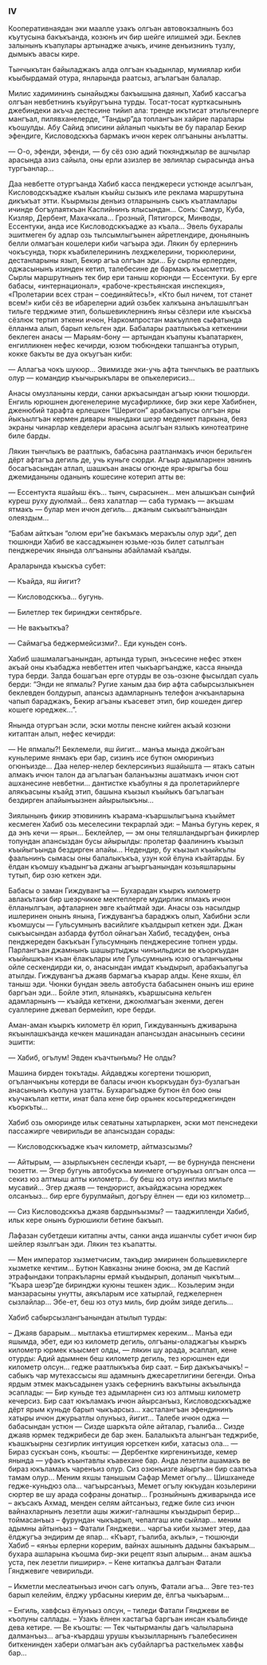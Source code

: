 ### IV

Кооперативнаядан эки маалле узакъ олгъан автовокзалнынъ боз къутусына бакъкъанда, козюнъ ич бир шейге илишмей эди.
Беклев залынынъ къапулары артынадже ачыкъ, ичине денъизнинъ тузлу, дымыкъ авасы кире.

Тынчыкътан байыладжакъ алда олгъан къадынлар, мумиялар киби къыбырдамай отура, янларында раатсыз, агълагъан балалар.

Милис хадимининъ сынайыджы бакъышына даянып, Хабиб кассагъа олгъан невбетнинъ къуйругъына турды.
Тосат-тосат курткасынынъ джебиндеки акъча дестесине тийип ала: тренде икътисат этильгенлерге мангъал, пилявханелерде, “Тандыр”да топлангъан хайрие паралары къошулды.
Абу Сайид эписини айланып чыкъты ве бу паралар Бекир эфендиге, Кисловодсккъа бармакъ ичюн керек олгъаныны анълатты.

— О-о, эфенди, эфенди, — бу сёз озю адий тюкянджылар ве ашчылар арасында азиз сайыла, оны ерли азизлер ве эвлиялар сырасында анъа тургъанлар…

Даа невбетте отургъанда Хабиб касса пенджереси устюнде асылгъан, Кисловодскъадже къалын къыйш сызыкъ иле реклама маршрутына дикъкъат этти.
Къырмызы денъиз отларынынъ сыкъ къатламлары ичинде богъулаяткъан Каспийнинъ ялысындан…
Сонъ: Самур, Куба, Кизляр, Дербент, Махачкала...
Грозный, Пятигорск, Минводы, Ессентуки, анда исе Кисловодсккъадже аз къала…
Эвель бухаралы эшитмеген бу адлар озь тылсымлыгъынен айретлендире, дюньянынъ белли олмагъан кошелери киби чагъыра эди.
Лякин бу ерлернинъ чокъсунда, тюрк къабилелерининъ лехджелерини, тюркюлерини, дестанларыны язып, Бекир агъа олгъан эди… 
Бу сырлы ерлерден, оджасынынъ изинден кетип, талебесине де бармакъ къысметтир.
Сырлы маршрутнынъ тек бир ери таныш корюнди — Ессентуки.
Бу ерге бабасы, «интернационал», «рабоче-крестьянская инспекция», «Пролетарии всех стран – соединяйтесь!», «Кто был ничем, тот станет всем!» киби сёз ве ибарелерни адий озьбек халкъына анълашылгъан тильге терджиме этип, большевиклернинъ янъы сёзлери иле къыскъа сёзлюк тертип эткени ичюн, Наркомпростан макъуллев сыфатында ёлланма алып, барып кельген эди. 
Бабалары раатлыкъкъа кеткенини беклеген анасы — Марьям-бону — артындан къапуны къапатаркен, енгилликнен нефес кечирди, юзюм тюбюндеки тапшангъа отурып, кокке бакъты ве дуа окъугъан киби:

— Аллагъа чокъ шукюр…
Эвимизде эки-учь афта тынчлыкъ ве раатлыкъ олур — командир къычырыкълары ве опькелерисиз…

Анасы омузланыны керди, санки аркъасындан агъыр юкни тюшюрди.
Енгиль юрюшнен дюгенелерине мусафирликке, бир эки кере Хабибнен, дженюбий тарафта ерлешкен “Шеригон” арабакъапусы олгъан яры йыкъылгъан кермен дивары янындаки шеэр медениет паркына, беяз экраны чинарлар кевделери арасына асылгъан язлыкъ кинотеатрине биле барды.

Лякин тынчлыкъ ве раатлыкъ, бабасына раатланмакъ ичюн берильген дёрт афтагъа дегиль де, учь куньге сюрди.
Агъыр адымларнен эвнинъ босагъасындан атлап, шашкъан анасы огюнде яры-ярыгъа бош джемиданыны оданынъ кошесине котерип атты ве:

— Ессентукта яшайыш ёкъ… тынч, сырасынен… мен алышкъан сынфий куреш руху дуюлмай… беяз халатлар — саба турмакъ — акъшам ятмакъ — булар мен ичюн дегиль… джаным сыкъылгъанындан олеяздым…

“Бабам айткъан “олюм ери”не бакъмакъ меракълы олур эди”, деп тюшюнди Хабиб ве кассаджынен юзьме-юзь билет сатылгъан пенджеречик янында олгъаныны абайламай къалды.

Араларында къыскъа субет:

— Къайда, яш йигит?

— Кисловодсккъа… бугунь.

— Билетлер тек биринджи сентябрьге.

— Не вакъыткъа?

— Саймагъа беджермейсизми?..
Еди куньден сонъ.

Хабиб шашмалагъанындан, артында турып, энъсесине нефес эткен акъай оны къабаджа невбеттен итеп чыкъаргъандже, касса янында тура берди. 
Залда бошагъан ерге отурды ве озь-озюне фысылдап суаль берди: “Энди не япмалы?
Ругие ханым даа бир афта сабырсызлыкънен беклевден болдурып, апансыз адамларнынъ телефон ачкъанларына чапып бараджакъ, Бекир агъаны къасевет этип, бир кошеден дигер кошеге юреджек…”.

Янында отургъан эсли, эски мотлы пенсне кийген акъай козюни китаптан алып, нефес кечирди:

— Не япмалы?!
Беклемели, яш йигит… манъа мында джойгъан куньлериме янмакъ ери бар, сизинъ исе бутюн омюринъиз огюнъизде…
Даа нелер-нелер беклерсинъиз яшайышта — ятакъ сатын алмакъ ичюн талон да агълагъан баланъызны ашатмакъ ичюн сют ашханесине невбетни… дантистке къабулны я да пролетарийлерге алякъасыны къайд этип, башына къызыл къыйыкъ багълагъан бездирген апайынъызнен айырылыкъны…

Зиялынынъ фикир этювининъ къарама-къаршылыгъына къыймет кесмеген Хабиб озь меселесини текрарлай эди: 
– Манъа бугунь керек, я да энъ кечи — ярын…
Беклейлер, — эм оны теляшландыргъан фикирлер топундан апансыздан бусы айырылды: пролетар фаалининъ къызыл къыйыгъында бездирген апайы…
Недендир, бу къызыл къыйкълы фаальнинъ сымасы оны балалыкъкъа, узун кой ёлуна къайтарды.
Бу ёлдан къомшу къадынгъа джаны агъыргъанындан козьяшларыны тутып, бир озю кеткен эди.

Бабасы о заман Гиждувангъа — Бухарадан къыркъ километр авлакътаки бир шеэрчикке мектеплерге мудирлик япмакъ ичюн ёлланылгъан, афталарнен эвге къайтмай эди.
Анасы озь насылдыр ишлеринен онынъ янына, Гиждувангъа бараджкъ олып, Хабибни эсли къомшусы — Гульсумнынъ васийлиге къалдырып кеткен эди. 
Джан сыкъысындан азбарда футбол ойнагъан Хабиб, тесадуфен, онъа пенджереден бакъкъан Гульсумнынъ пенджересине топнен урды.
Парлангъан джамнынъ шашыртыджы чинъильдиси ве къоркъудан къыйышкъан къан ёлакълары иле Гульсумнынъ юзю огъланчыкъны ойле сескендирди ки, о, анасындан имдат къыдырып, арабакъапугъа атылды.
Гиждувангъа джаяв бармагъа къарар алды.
Кене яхшы, ёл таныш эди.
Чюнки бундан эвель автобуста бабасынен онынъ иш ерине баргъан эди…
Бойле этип, ялынаякъ, къаршысына кельген адамларнынъ — къайда кеткени, джоюлмагъан экенми, деген суаллерине джевап бермейип, юре берди.

Аман-аман къыркъ километр ёл юрип, Гиждуваннынъ дживарына якъынлашкъанда кечкен машинадан апансыздан анасынынъ сесини эшитти:

— Хабиб, огълум!
Эвден къачтынъмы?
Не олды?

Машина бирден токътады.
Айдавджы когертени тюшюрип, огъланчыкъны котерди ве баласы ичюн къоркъудан буз-бузлагъан анасынынъ къолуна узатты.
Бухарагъадже бутюн ёл бою оны къучакълап кетти, инат бала кене бир орьнек косьтереджегинден къоркъты…

Хабиб озь омюринде ильк сеяатыны хатырларкен, эски мот пенснедеки пассажирге чевирильди ве апансыздан сорады:

— Кисловодсккъадже къач километр, айтмазсызмы?

— Айтырым, — азырлыкънен сесленди къарт, — ве бурнунда пенснени тюзетти. — Эгер бугунь автобускъа минмеге огърунъыз олгъан олса — секиз юз алтмыш алты километр… бу беш юз отуз инглиз мильге мусавий…
Эгер джаяв — тендюрист, акъайджасына юреджек олсанъыз… бир ерге бурулмайып, догъру ёлнен — еди юз километр...

— Сиз Кисловодсккъа джаяв бардынъызмы? — тааджипленди Хабиб, ильк кере онынъ бурюшикли бетине бакъып.

Лафазан субетдеши китапны ачты, санки анда ишанчлы субет ичюн бир шейлер язылгъан эди.
Лякин тез къапатты.

— Мен император хызметчисим, такъдир эмиринен большевиклерге хызметке кечтим…
Бутюн Кавказны энине боюна, эм де Каспий этрафындаки топракъларны ермай къыдырып, доланып чыкътым…
“Къара шеэр”де биринджи куюны тешкен эдик…
Козьлерим энди манзарасыны унутты, аякъларым исе хатырлай, геджелернен сызлайлар…
Эбе-ет, беш юз отуз миль, бир дюйм зияде дегиль...

Хабиб сабырсызлангъанындан атылып турды:

– Джаяв барарым… мытлакъа етиштирмек кереким…
Манъа еди яшымда, эбет, еди юз километр дегиль, олгъаны-оладжагъы къыркъ километр юрмек къысмет олды, — лякин шу арада, эсаплап, кене отурды: Адий адымнен беш километр дегиль, тез юрюшнен еди километр олсун… гедже раатлыкъкъа бир саат. 
– Бир дакъкъачыкъ! – сабыкъ чар мутехассысы яш адамнынъ джесаретлигини бегенди.
Онъа ярдым этмек макъсадынен узакъ сефернинъ вакътыны акъылында эсаплады: — Бир куньде тез адымларнен сиз юз алтмыш километр кечерсиз.
Бир саат юкъламакъ ичюн айырсанъыз, Кисловодсккъадже дёрт ярым куньде барып чыкъарсыз… хасталангъан эфендининъ хатыры ичюн джурьатлы олунъыз, йигит…
Талебе ичюн оджа — бабасындан устюн — Сизде шаркъта ойле айталар, гъалиба…
Сизде джаяв юрмек теджрибеси де бар экен.
Балалыкъта алынгъан теджрибе, къашкъырны сезгирлик интуиция юрсеткен киби, хатасыз ола… — Бираз сускъан сонъ, къошты: — Дербентке киргенинъизде, кемер янында — уфакъ къынтавлы къавехане бар.
Анда лезетли ашамакъ ве бираз юкъламакъ чаренъиз олур.
Сиз озюнъизге айыргъан бир сааткъа тамам олур…
Меним яхшы танышым Сафар Мемет огълу...
Шишханеде гедже-куньдюз ола… чагъырсанъыз, Мемет огълу юкъудан козьлерини сюртер ве шу арада софраны донатыр…
Грозныйнынъ дживарында исе – акъсакъ Ахмад, менден селям айтсанъыз, гедже биле сиз ичюн вайнахларнынъ лезетли ашы жижиг-галнашны къыздырып берир... тоймасанъыз – фурундан чыкъарып, чепалгаш иле сыйлар... меним адымны айтынъыз – Фатали Гянджеви... чаргъа киби хызмет этер, даа ёлджугъа эндирим де япар... 
«Къарт, гъалиба, акълы», – тюшюнди Хабиб – «янъы ерлерни корерим, вайнах ашынынъ дадыны бакъарым… бухара ашларына къошма бир-эки рецепт язып алырым… анам ашкъа уста, пек лезетли пиширир». – Кене китапкъа далгъан Фатали Гянджевиге чевирильди.

– Икметли меслеатынъыз ичюн сагъ олунъ, Фатали агъа...
Эвге тез-тез барып келейим, ёлджу урбасыны киерим де, ёлгъа чыкъарым…

– Енгиль, хавфсыз ёлунъыз олсун, – тиледи Фатали Гянджеви ве къолуны саллады. – Узакъ ёлнен хастагъа баргъан инсан къальбинде дева кетире. — Ве къошты: — Тек чытырманлы дагъ чалыларына далманъыз… агъа-къардаш урушы къызылларнынъ гъалебесинен биткенинден хабери олмагъан акъ субайларгъа расткельмек хавфы бар…
